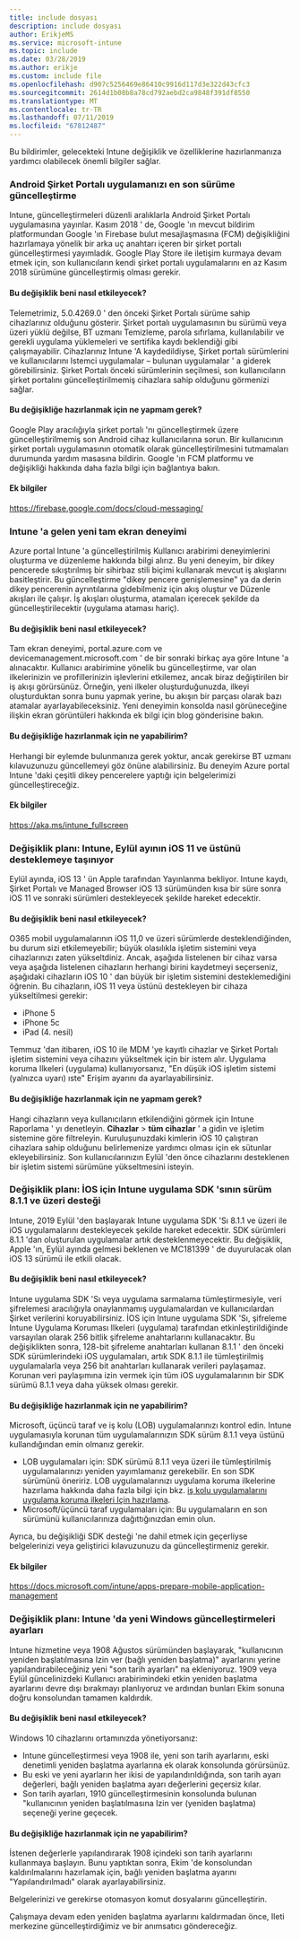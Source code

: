 ```yaml
---
title: include dosyası
description: include dosyası
author: ErikjeMS
ms.service: microsoft-intune
ms.topic: include
ms.date: 03/28/2019
ms.author: erikje
ms.custom: include file
ms.openlocfilehash: d907c5256469e86410c9916d117d3e322d43cfc3
ms.sourcegitcommit: 2614d1b08b8a78cd792aebd2ca9848f391df8550
ms.translationtype: MT
ms.contentlocale: tr-TR
ms.lasthandoff: 07/11/2019
ms.locfileid: "67812487"
---
```

Bu bildirimler, gelecekteki Intune değişiklik ve özelliklerine hazırlanmanıza yardımcı olabilecek önemli bilgiler sağlar. 

### <a name="update-your-android-company-portal-app-to-the-latest-version---4536963--"></a>Android Şirket Portalı uygulamanızı en son sürüme güncelleştirme <!--4536963-->
Intune, güncelleştirmeleri düzenli aralıklarla Android Şirket Portalı uygulamasına yayınlar. Kasım 2018 ' de, Google 'ın mevcut bildirim platformundan Google 'ın Firebase bulut mesajlaşmasına (FCM) değişikliğini hazırlamaya yönelik bir arka uç anahtarı içeren bir şirket portalı güncelleştirmesi yayımladık. Google Play Store ile iletişim kurmaya devam etmek için, son kullanıcıların kendi şirket portalı uygulamalarını en az Kasım 2018 sürümüne güncelleştirmiş olması gerekir.

#### <a name="how-does-this-affect-me"></a>Bu değişiklik beni nasıl etkileyecek?
Telemetrimiz, 5.0.4269.0 ' den önceki Şirket Portalı sürüme sahip cihazlarınız olduğunu gösterir. Şirket portalı uygulamasının bu sürümü veya üzeri yüklü değilse, BT uzmanı Temizleme, parola sıfırlama, kullanılabilir ve gerekli uygulama yüklemeleri ve sertifika kaydı beklendiği gibi çalışmayabilir. Cihazlarınız Intune 'A kaydedildiyse, Şirket portalı sürümlerini ve kullanıcılarını Istemci uygulamalar – bulunan uygulamalar ' a giderek görebilirsiniz. Şirket Portalı önceki sürümlerinin seçilmesi, son kullanıcıların şirket portalını güncelleştirilmemiş cihazlara sahip olduğunu görmenizi sağlar.

#### <a name="what-do-i-need-to-do-to-prepare-for-this-change"></a>Bu değişikliğe hazırlanmak için ne yapmam gerek?
Google Play aracılığıyla şirket portalı 'nı güncelleştirmek üzere güncelleştirilmemiş son Android cihaz kullanıcılarına sorun. Bir kullanıcının şirket portalı uygulamasının otomatik olarak güncelleştirilmesini tutmamaları durumunda yardım masasına bildirin. Google 'ın FCM platformu ve değişikliği hakkında daha fazla bilgi için bağlantıya bakın.

#### <a name="additional-information"></a>Ek bilgiler
https://firebase.google.com/docs/cloud-messaging/


### <a name="new-fullscreen-experience-coming-to-intune---4593669--"></a>Intune 'a gelen yeni tam ekran deneyimi <!--4593669-->
Azure portal Intune 'a güncelleştirilmiş Kullanıcı arabirimi deneyimlerini oluşturma ve düzenleme hakkında bilgi alırız. Bu yeni deneyim, bir dikey pencerede sıkıştırılmış bir sihirbaz stili biçimi kullanarak mevcut iş akışlarını basitleştirir. Bu güncelleştirme "dikey pencere genişlemesine" ya da derin dikey pencerenin ayrıntılarına gidebilmeniz için akış oluştur ve Düzenle akışları ile çalışır. İş akışları oluşturma, atamaları içerecek şekilde da güncelleştirilecektir (uygulama ataması hariç).

#### <a name="how-does-this-affect-me"></a>Bu değişiklik beni nasıl etkileyecek?
Tam ekran deneyimi, portal.azure.com ve devicemanagement.microsoft.com ' de bir sonraki birkaç aya göre Intune 'a alınacaktır. Kullanıcı arabirimine yönelik bu güncelleştirme, var olan ilkelerinizin ve profillerinizin işlevlerini etkilemez, ancak biraz değiştirilen bir iş akışı görürsünüz. Örneğin, yeni ilkeler oluşturduğunuzda, ilkeyi oluşturduktan sonra bunu yapmak yerine, bu akışın bir parçası olarak bazı atamalar ayarlayabileceksiniz. Yeni deneyimin konsolda nasıl görüneceğine ilişkin ekran görüntüleri hakkında ek bilgi için blog gönderisine bakın.

#### <a name="what-can-i-do-to-prepare-for-this-change"></a>Bu değişikliğe hazırlanmak için ne yapabilirim?
Herhangi bir eylemde bulunmanıza gerek yoktur, ancak gerekirse BT uzmanı kılavuzunuzu güncellemeyi göz önüne alabilirsiniz. Bu deneyim Azure portal Intune 'daki çeşitli dikey pencerelere yaptığı için belgelerimizi güncelleştireceğiz.

#### <a name="additional-information"></a>Ek bilgiler 
https://aka.ms/intune_fullscreen

### <a name="plan-for-change-intune-moving-to-support-ios-11-and-higher-in-september----4665342--"></a>Değişiklik planı: Intune, Eylül ayının iOS 11 ve üstünü desteklemeye taşınıyor <!-- 4665342-->
Eylül ayında, iOS 13 ' ün Apple tarafından Yayınlanma bekliyor. Intune kaydı, Şirket Portalı ve Managed Browser iOS 13 sürümünden kısa bir süre sonra iOS 11 ve sonraki sürümleri destekleyecek şekilde hareket edecektir.

#### <a name="how-does-this-affect-me"></a>Bu değişiklik beni nasıl etkileyecek?
O365 mobil uygulamalarının iOS 11,0 ve üzeri sürümlerde desteklendiğinden, bu durum sizi etkilemeyebilir; büyük olasılıkla işletim sistemini veya cihazlarınızı zaten yükseltdiniz. Ancak, aşağıda listelenen bir cihaz varsa veya aşağıda listelenen cihazların herhangi birini kaydetmeyi seçerseniz, aşağıdaki cihazların iOS 10 ' dan büyük bir işletim sistemini desteklemediğini öğrenin. Bu cihazların, iOS 11 veya üstünü destekleyen bir cihaza yükseltilmesi gerekir:

- iPhone 5
- iPhone 5c
- iPad (4. nesil)

Temmuz 'dan itibaren, iOS 10 ile MDM 'ye kayıtlı cihazlar ve Şirket Portalı işletim sistemini veya cihazını yükseltmek için bir istem alır. Uygulama koruma Ilkeleri (uygulama) kullanıyorsanız, "En düşük iOS işletim sistemi (yalnızca uyarı) ıste" Erişim ayarını da ayarlayabilirsiniz.

#### <a name="what-do-i-need-to-do-to-prepare-for-this-change"></a>Bu değişikliğe hazırlanmak için ne yapmam gerek?
Hangi cihazların veya kullanıcıların etkilendiğini görmek için Intune Raporlama ' yı denetleyin. **Cihazlar** > **tüm cihazlar** ' a gidin ve işletim sistemine göre filtreleyin. Kuruluşunuzdaki kimlerin iOS 10 çalıştıran cihazlara sahip olduğunu belirlemenize yardımcı olması için ek sütunlar ekleyebilirsiniz. Son kullanıcılarınızın Eylül 'den önce cihazlarını desteklenen bir işletim sistemi sürümüne yükseltmesini isteyin.

### <a name="plan-for-change-support-for-version-811-and-higher-of-intune-app-sdk-for-ios----3586942--"></a>Değişiklik planı: İOS için Intune uygulama SDK 'sının sürüm 8.1.1 ve üzeri desteği <!-- 3586942-->
Intune, 2019 Eylül 'den başlayarak Intune uygulama SDK 'Sı 8.1.1 ve üzeri ile iOS uygulamalarını destekleyecek şekilde hareket edecektir. SDK sürümleri 8.1.1 'dan oluşturulan uygulamalar artık desteklenmeyecektir. Bu değişiklik, Apple 'ın, Eylül ayında gelmesi beklenen ve MC181399 ' de duyurulacak olan iOS 13 sürümü ile etkili olacak.

#### <a name="how-does-this-affect-me"></a>Bu değişiklik beni nasıl etkileyecek?
Intune uygulama SDK 'Sı veya uygulama sarmalama tümleştirmesiyle, veri şifrelemesi aracılığıyla onaylanmamış uygulamalardan ve kullanıcılardan Şirket verilerini koruyabilirsiniz. İOS için Intune uygulama SDK 'Sı, şifreleme Intune Uygulama Koruması Ilkeleri (uygulama) tarafından etkinleştirildiğinde varsayılan olarak 256 bitlik şifreleme anahtarlarını kullanacaktır. Bu değişiklikten sonra, 128-bit şifreleme anahtarları kullanan 8.1.1 ' den önceki SDK sürümlerindeki iOS uygulamaları, artık SDK 8.1.1 ile tümleştirilmiş uygulamalarla veya 256 bit anahtarları kullanarak verileri paylaşamaz. Korunan veri paylaşımına izin vermek için tüm iOS uygulamalarının bir SDK sürümü 8.1.1 veya daha yüksek olması gerekir.

#### <a name="what-can-i-do-to-prepare-for-this-change"></a>Bu değişikliğe hazırlanmak için ne yapabilirim?
Microsoft, üçüncü taraf ve iş kolu (LOB) uygulamalarınızı kontrol edin. Intune uygulamasıyla korunan tüm uygulamalarınızın SDK sürüm 8.1.1 veya üstünü kullandığından emin olmanız gerekir.

- LOB uygulamaları için: SDK sürümü 8.1.1 veya üzeri ile tümleştirilmiş uygulamalarınızı yeniden yayımlamanız gerekebilir. En son SDK sürümünü öneririz. LOB uygulamalarınızı uygulama koruma ilkelerine hazırlama hakkında daha fazla bilgi için bkz. [iş kolu uygulamalarını uygulama koruma ilkeleri Için hazırlama](../apps-prepare-mobile-application-management.md).
- Microsoft/üçüncü taraf uygulamaları için: Bu uygulamaların en son sürümünü kullanıcılarınıza dağıttığınızdan emin olun.

Ayrıca, bu değişikliği SDK desteği 'ne dahil etmek için geçerliyse belgelerinizi veya geliştirici kılavuzunuzu da güncelleştirmeniz gerekir.

#### <a name="additional-information"></a>Ek bilgiler
https://docs.microsoft.com/intune/apps-prepare-mobile-application-management

### <a name="plan-for-change-new-windows-updates-settings-in-intune----4464404---"></a>Değişiklik planı: Intune 'da yeni Windows güncelleştirmeleri ayarları <!-- 4464404 -->
Intune hizmetine veya 1908 Ağustos sürümünden başlayarak, "kullanıcının yeniden başlatılmasına Izin ver (bağlı yeniden başlatma)" ayarlarını yerine yapılandırabileceğiniz yeni "son tarih ayarları" na ekleniyoruz. 1909 veya Eylül güncelinizdeki Kullanıcı arabirimindeki etkin yeniden başlatma ayarlarını devre dışı bırakmayı planlıyoruz ve ardından bunları Ekim sonuna doğru konsolundan tamamen kaldırdık. 

#### <a name="how-does-this-affect-me"></a>Bu değişiklik beni nasıl etkileyecek?
Windows 10 cihazlarını ortamınızda yönetiyorsanız: 
- Intune güncelleştirmesi veya 1908 ile, yeni son tarih ayarlarını, eski denetimli yeniden başlatma ayarlarına ek olarak konsolunda görürsünüz.
- Bu eski ve yeni ayarların her ikisi de yapılandırıldığında, son tarih ayarı değerleri, bağlı yeniden başlatma ayarı değerlerini geçersiz kılar.
- Son tarih ayarları, 1910 güncelleştirmesinin konsolunda bulunan "kullanıcının yeniden başlatılmasına Izin ver (yeniden başlatma) seçeneği yerine geçecek.

#### <a name="what-can-i-do-to-prepare-for-this-change"></a>Bu değişikliğe hazırlanmak için ne yapabilirim?
İstenen değerlerle yapılandırarak 1908 içindeki son tarih ayarlarını kullanmaya başlayın. Bunu yaptıktan sonra, Ekim 'de konsolundan kaldırılmalarını hazırlamak için, bağlı yeniden başlatma ayarını "Yapılandırılmadı" olarak ayarlayabilirsiniz.

Belgelerinizi ve gerekirse otomasyon komut dosyalarını güncelleştirin. 

Çalışmaya devam eden yeniden başlatma ayarlarını kaldırmadan önce, Ileti merkezine güncelleştirdiğimiz ve bir anımsatıcı göndereceğiz.
